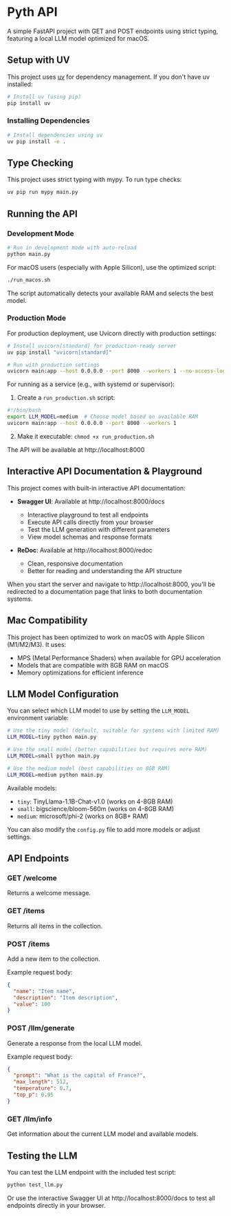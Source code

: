 # Pyth API

A simple FastAPI project with GET and POST endpoints using strict typing, featuring a local LLM model optimized for macOS.

## Setup with UV

This project uses [uv](https://github.com/astral-sh/uv) for dependency management. If you don't have uv installed:

```bash
# Install uv (using pip)
pip install uv
```

### Installing Dependencies

```bash
# Install dependencies using uv
uv pip install -e .
```

## Type Checking

This project uses strict typing with mypy. To run type checks:

```bash
uv pip run mypy main.py
```

## Running the API

### Development Mode

```bash
# Run in development mode with auto-reload
python main.py
```

For macOS users (especially with Apple Silicon), use the optimized script:

```bash
./run_macos.sh
```

The script automatically detects your available RAM and selects the best model.

### Production Mode

For production deployment, use Uvicorn directly with production settings:

```bash
# Install uvicorn[standard] for production-ready server
uv pip install "uvicorn[standard]"

# Run with production settings
uvicorn main:app --host 0.0.0.0 --port 8000 --workers 1 --no-access-log
```

For running as a service (e.g., with systemd or supervisor):

1. Create a `run_production.sh` script:
```bash
#!/bin/bash
export LLM_MODEL=medium  # Choose model based on available RAM
uvicorn main:app --host 0.0.0.0 --port 8000 --workers 1
```

2. Make it executable: `chmod +x run_production.sh`

The API will be available at http://localhost:8000

## Interactive API Documentation & Playground

This project comes with built-in interactive API documentation:

- **Swagger UI**: Available at http://localhost:8000/docs
  - Interactive playground to test all endpoints
  - Execute API calls directly from your browser
  - Test the LLM generation with different parameters
  - View model schemas and response formats

- **ReDoc**: Available at http://localhost:8000/redoc
  - Clean, responsive documentation
  - Better for reading and understanding the API structure

When you start the server and navigate to http://localhost:8000, you'll be redirected to a documentation page that links to both documentation systems.

## Mac Compatibility

This project has been optimized to work on macOS with Apple Silicon (M1/M2/M3). It uses:

- MPS (Metal Performance Shaders) when available for GPU acceleration
- Models that are compatible with 8GB RAM on macOS
- Memory optimizations for efficient inference

## LLM Model Configuration

You can select which LLM model to use by setting the `LLM_MODEL` environment variable:

```bash
# Use the tiny model (default, suitable for systems with limited RAM)
LLM_MODEL=tiny python main.py

# Use the small model (better capabilities but requires more RAM)
LLM_MODEL=small python main.py

# Use the medium model (best capabilities on 8GB RAM)
LLM_MODEL=medium python main.py
```

Available models:
- `tiny`: TinyLlama-1.1B-Chat-v1.0 (works on 4-8GB RAM)
- `small`: bigscience/bloom-560m (works on 4-8GB RAM)
- `medium`: microsoft/phi-2 (works on 8GB+ RAM)

You can also modify the `config.py` file to add more models or adjust settings.

## API Endpoints

### GET /welcome
Returns a welcome message.

### GET /items
Returns all items in the collection.

### POST /items
Add a new item to the collection.

Example request body:
```json
{
  "name": "Item name",
  "description": "Item description",
  "value": 100
}
```

### POST /llm/generate
Generate a response from the local LLM model.

Example request body:
```json
{
  "prompt": "What is the capital of France?",
  "max_length": 512,
  "temperature": 0.7,
  "top_p": 0.95
}
```

### GET /llm/info
Get information about the current LLM model and available models.

## Testing the LLM

You can test the LLM endpoint with the included test script:

```bash
python test_llm.py
```

Or use the interactive Swagger UI at http://localhost:8000/docs to test all endpoints directly in your browser.
